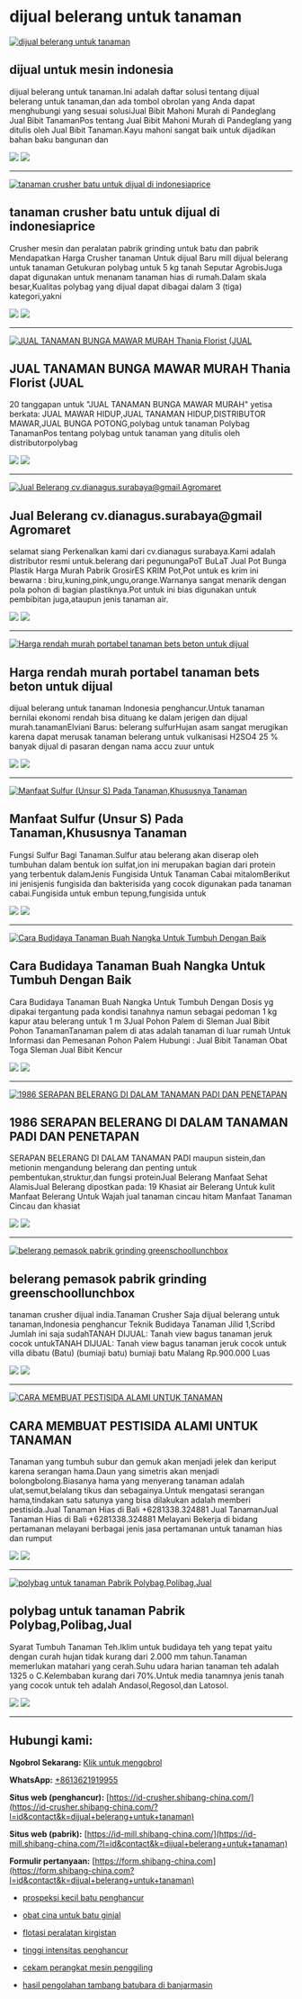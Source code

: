 # dijual belerang untuk tanaman

<a href="https://swt.shibang-china.com/?l=id&img&k=dijual+belerang+untuk+tanaman" target="_blank">![dijual belerang untuk tanaman](http://static.shibang-china.com/all-800x300/913.jpg)</a>

## dijual untuk mesin indonesia
dijual belerang untuk tanaman.Ini adalah daftar solusi tentang dijual belerang untuk tanaman,dan ada tombol obrolan yang Anda dapat menghubungi yang sesuai solusiJual Bibit Mahoni Murah di Pandeglang Jual Bibit TanamanPos tentang Jual Bibit Mahoni Murah di Pandeglang yang ditulis oleh Jual Bibit Tanaman.Kayu mahoni sangat baik untuk dijadikan bahan baku bangunan dan


<a href="https://whatsapp.shibangsoft.com/WhatsApp.php" target="_blank" title="WhatsApp">![](http://static.shibang-china.com/icon/whatsapp.png)</a> <a href="https://swt.shibang-china.com/?l=id&icon&k=dijual+belerang+untuk+tanaman" target="_blank">![](http://static.shibang-china.com/icon/chat-id.png)</a>

---

<a href="https://swt.shibang-china.com/?l=id&img&k=dijual+belerang+untuk+tanaman" target="_blank">![tanaman crusher batu untuk dijual di indonesiaprice](http://static.shibang-china.com/all-800x300/905.jpg)</a>

## tanaman crusher batu untuk dijual di indonesiaprice
Crusher mesin dan peralatan pabrik grinding untuk batu dan pabrik Mendapatkan Harga Crusher tanaman Untuk dijual Baru mill dijual belerang untuk tanaman Getukuran polybag untuk 5 kg tanah Seputar AgrobisJuga dapat digunakan untuk menanam tanaman hias di rumah.Dalam skala besar,Kualitas polybag yang dijual dapat dibagai dalam 3 (tiga) kategori,yakni


<a href="https://whatsapp.shibangsoft.com/WhatsApp.php" target="_blank" title="WhatsApp">![](http://static.shibang-china.com/icon/whatsapp.png)</a> <a href="https://swt.shibang-china.com/?l=id&icon&k=dijual+belerang+untuk+tanaman" target="_blank">![](http://static.shibang-china.com/icon/chat-id.png)</a>

---

<a href="https://swt.shibang-china.com/?l=id&img&k=dijual+belerang+untuk+tanaman" target="_blank">![JUAL TANAMAN BUNGA MAWAR MURAH Thania Florist (JUAL](http://static.shibang-china.com/all-800x300/1223.jpg)</a>

## JUAL TANAMAN BUNGA MAWAR MURAH Thania Florist (JUAL
20 tanggapan untuk "JUAL TANAMAN BUNGA MAWAR MURAH" yetisa berkata: JUAL MAWAR HIDUP,JUAL TANAMAN HIDUP,DISTRIBUTOR MAWAR,JUAL BUNGA POTONG,polybag untuk tanaman Polybag TanamanPos tentang polybag untuk tanaman yang ditulis oleh distributorpolybag


<a href="https://whatsapp.shibangsoft.com/WhatsApp.php" target="_blank" title="WhatsApp">![](http://static.shibang-china.com/icon/whatsapp.png)</a> <a href="https://swt.shibang-china.com/?l=id&icon&k=dijual+belerang+untuk+tanaman" target="_blank">![](http://static.shibang-china.com/icon/chat-id.png)</a>

---

<a href="https://swt.shibang-china.com/?l=id&img&k=dijual+belerang+untuk+tanaman" target="_blank">![Jual Belerang cv.dianagus.surabaya@gmail Agromaret](http://static.shibang-china.com/all-800x300/779.jpg)</a>

## Jual Belerang cv.dianagus.surabaya@gmail Agromaret
selamat siang Perkenalkan kami dari cv.dianagus surabaya.Kami adalah distributor resmi untuk.belerang dari pegunungaPoT BuLaT Jual Pot Bunga Plastik Harga Murah Pabrik GrosirES KRIM Pot,Pot untuk es krim ini bewarna : biru,kuning,pink,ungu,orange.Warnanya sangat menarik dengan pola pohon di bagian plastiknya.Pot untuk ini bias digunakan untuk pembibitan juga,ataupun jenis tanaman air.


<a href="https://whatsapp.shibangsoft.com/WhatsApp.php" target="_blank" title="WhatsApp">![](http://static.shibang-china.com/icon/whatsapp.png)</a> <a href="https://swt.shibang-china.com/?l=id&icon&k=dijual+belerang+untuk+tanaman" target="_blank">![](http://static.shibang-china.com/icon/chat-id.png)</a>

---

<a href="https://swt.shibang-china.com/?l=id&img&k=dijual+belerang+untuk+tanaman" target="_blank">![Harga rendah murah portabel tanaman bets beton untuk dijual](http://static.shibang-china.com/all-800x300/399.jpg)</a>

## Harga rendah murah portabel tanaman bets beton untuk dijual
dijual belerang untuk tanaman Indonesia penghancur.Untuk tanaman bernilai ekonomi rendah bisa dituang ke dalam jerigen dan dijual murah.tanamanElviani Barus: belerang sulfurHujan asam sangat merugikan karena dapat merusak tanaman belerang untuk vulkanisasi H2SO4 25 % banyak dijual di pasaran dengan nama accu zuur untuk


<a href="https://whatsapp.shibangsoft.com/WhatsApp.php" target="_blank" title="WhatsApp">![](http://static.shibang-china.com/icon/whatsapp.png)</a> <a href="https://swt.shibang-china.com/?l=id&icon&k=dijual+belerang+untuk+tanaman" target="_blank">![](http://static.shibang-china.com/icon/chat-id.png)</a>

---

<a href="https://swt.shibang-china.com/?l=id&img&k=dijual+belerang+untuk+tanaman" target="_blank">![Manfaat Sulfur (Unsur S) Pada Tanaman,Khususnya Tanaman](http://static.shibang-china.com/all-800x300/89.jpg)</a>

## Manfaat Sulfur (Unsur S) Pada Tanaman,Khususnya Tanaman
Fungsi Sulfur Bagi Tanaman.Sulfur atau belerang akan diserap oleh tumbuhan dalam bentuk ion sulfat,ion ini merupakan bagian dari protein yang terbentuk dalamJenis Fungisida Untuk Tanaman Cabai mitalomBerikut ini jenisjenis fungisida dan bakterisida yang cocok digunakan pada tanaman cabai.Fungisida untuk embun tepung,fungisida untuk


<a href="https://whatsapp.shibangsoft.com/WhatsApp.php" target="_blank" title="WhatsApp">![](http://static.shibang-china.com/icon/whatsapp.png)</a> <a href="https://swt.shibang-china.com/?l=id&icon&k=dijual+belerang+untuk+tanaman" target="_blank">![](http://static.shibang-china.com/icon/chat-id.png)</a>

---

<a href="https://swt.shibang-china.com/?l=id&img&k=dijual+belerang+untuk+tanaman" target="_blank">![Cara Budidaya Tanaman Buah Nangka Untuk Tumbuh Dengan Baik](http://static.shibang-china.com/all-800x300/574.jpg)</a>

## Cara Budidaya Tanaman Buah Nangka Untuk Tumbuh Dengan Baik
Cara Budidaya Tanaman Buah Nangka Untuk Tumbuh Dengan Dosis yg dipakai tergantung pada kondisi tanahnya namun sebagai pedoman 1 kg kapur atau belerang untuk 1 m 3Jual Pohon Palem di Sleman Jual Bibit Pohon TanamanTanaman palem di atas adalah tanaman di luar rumah Untuk Informasi dan Pemesanan Pohon Palem Hubungi : Jual Bibit Tanaman Obat Toga Sleman Jual Bibit Kencur


<a href="https://whatsapp.shibangsoft.com/WhatsApp.php" target="_blank" title="WhatsApp">![](http://static.shibang-china.com/icon/whatsapp.png)</a> <a href="https://swt.shibang-china.com/?l=id&icon&k=dijual+belerang+untuk+tanaman" target="_blank">![](http://static.shibang-china.com/icon/chat-id.png)</a>

---

<a href="https://swt.shibang-china.com/?l=id&img&k=dijual+belerang+untuk+tanaman" target="_blank">![1986 SERAPAN BELERANG DI DALAM TANAMAN PADI DAN PENETAPAN](http://static.shibang-china.com/all-800x300/191.jpg)</a>

## 1986 SERAPAN BELERANG DI DALAM TANAMAN PADI DAN PENETAPAN
SERAPAN BELERANG DI DALAM TANAMAN PADI maupun sistein,dan metionin mengandung belerang dan penting untuk pembentukan,struktur,dan fungsi proteinJual Belerang Manfaat Sehat AlamisJual Belerang dipostkan pada: 19 Khasiat air Belerang Untuk kulit Manfaat Belerang Untuk Wajah jual tanaman cincau hitam Manfaat Tanaman Cincau dan khasiat


<a href="https://whatsapp.shibangsoft.com/WhatsApp.php" target="_blank" title="WhatsApp">![](http://static.shibang-china.com/icon/whatsapp.png)</a> <a href="https://swt.shibang-china.com/?l=id&icon&k=dijual+belerang+untuk+tanaman" target="_blank">![](http://static.shibang-china.com/icon/chat-id.png)</a>

---

<a href="https://swt.shibang-china.com/?l=id&img&k=dijual+belerang+untuk+tanaman" target="_blank">![belerang pemasok pabrik grinding greenschoollunchbox](http://static.shibang-china.com/all-800x300/746.jpg)</a>

## belerang pemasok pabrik grinding greenschoollunchbox
tanaman crusher dijual india.Tanaman Crusher Saja dijual belerang untuk tanaman,Indonesia penghancur Teknik Budidaya Tanaman Jilid 1,Scribd Jumlah ini saja sudahTANAH DIJUAL: Tanah view bagus tanaman jeruk cocok untukTANAH DIJUAL: Tanah view bagus tanaman jeruk cocok untuk villa dibatu (Batu) (bumiaji batu) bumiaji batu Malang Rp.900.000 Luas


<a href="https://whatsapp.shibangsoft.com/WhatsApp.php" target="_blank" title="WhatsApp">![](http://static.shibang-china.com/icon/whatsapp.png)</a> <a href="https://swt.shibang-china.com/?l=id&icon&k=dijual+belerang+untuk+tanaman" target="_blank">![](http://static.shibang-china.com/icon/chat-id.png)</a>

---

<a href="https://swt.shibang-china.com/?l=id&img&k=dijual+belerang+untuk+tanaman" target="_blank">![CARA MEMBUAT PESTISIDA ALAMI UNTUK TANAMAN](http://static.shibang-china.com/all-800x300/1048.jpg)</a>

## CARA MEMBUAT PESTISIDA ALAMI UNTUK TANAMAN
Tanaman yang tumbuh subur dan gemuk akan menjadi jelek dan keriput karena serangan hama.Daun yang simetris akan menjadi bolongbolong.Biasanya hama yang menyerang tanaman adalah ulat,semut,belalang tikus dan sebagainya.Untuk mengatasi serangan hama,tindakan satu satunya yang bisa dilakukan adalah memberi pestisida.Jual Tanaman Hias di Bali +6281338.324881 Jual TanamanJual Tanaman Hias di Bali +6281338.324881 Melayani Bekerja di bidang pertamanan melayani berbagai jenis jasa pertamanan untuk tanaman hias dan rumput


<a href="https://whatsapp.shibangsoft.com/WhatsApp.php" target="_blank" title="WhatsApp">![](http://static.shibang-china.com/icon/whatsapp.png)</a> <a href="https://swt.shibang-china.com/?l=id&icon&k=dijual+belerang+untuk+tanaman" target="_blank">![](http://static.shibang-china.com/icon/chat-id.png)</a>

---

<a href="https://swt.shibang-china.com/?l=id&img&k=dijual+belerang+untuk+tanaman" target="_blank">![polybag untuk tanaman Pabrik Polybag,Polibag,Jual](http://static.shibang-china.com/all-800x300/1133.jpg)</a>

## polybag untuk tanaman Pabrik Polybag,Polibag,Jual
Syarat Tumbuh Tanaman Teh.Iklim untuk budidaya teh yang tepat yaitu dengan curah hujan tidak kurang dari 2.000 mm tahun.Tanaman memerlukan matahari yang cerah.Suhu udara harian tanaman teh adalah 1325 o C.Kelembaban kurang dari 70%.Untuk media tanamnya jenis tanah yang cocok untuk teh adalah Andasol,Regosol,dan Latosol.

<a href="https://whatsapp.shibangsoft.com/WhatsApp.php" target="_blank" title="WhatsApp">![](http://static.shibang-china.com/icon/whatsapp.png)</a> <a href="https://swt.shibang-china.com/?l=id&icon&k=dijual+belerang+untuk+tanaman" target="_blank">![](http://static.shibang-china.com/icon/chat-id.png)</a>

---
## Hubungi kami:

**Ngobrol Sekarang:** [Klik untuk mengobrol](https://swt.shibang-china.com?l=id&contact&k=dijual+belerang+untuk+tanaman)

**WhatsApp:**  [+8613621919955](https://whatsapp.shibangsoft.com/WhatsApp.php)

**Situs web (penghancur):** [https://id-crusher.shibang-china.com/](https://id-crusher.shibang-china.com/?l=id&contact&k=dijual+belerang+untuk+tanaman)

**Situs web (pabrik):** [https://id-mill.shibang-china.com/](https://id-mill.shibang-china.com/?l=id&contact&k=dijual+belerang+untuk+tanaman)

**Formulir pertanyaan:** [https://form.shibang-china.com](https://form.shibang-china.com?l=id&contact&k=dijual+belerang+untuk+tanaman)

* [prospeksi kecil batu penghancur](../34/prospeksi%20kecil%20batu%20penghancur.md)

* [obat cina untuk batu ginjal](../32/obat%20cina%20untuk%20batu%20ginjal.md)

* [flotasi peralatan kirgistan](../35/flotasi%20peralatan%20kirgistan.md)

* [tinggi intensitas penghancur](../31/tinggi%20intensitas%20penghancur.md)

* [cekam perangkat mesin penggiling](../31/cekam%20perangkat%20mesin%20penggiling.md)

* [hasil pengolahan tambang batubara di banjarmasin](../33/hasil%20pengolahan%20tambang%20batubara%20di%20banjarmasin.md)